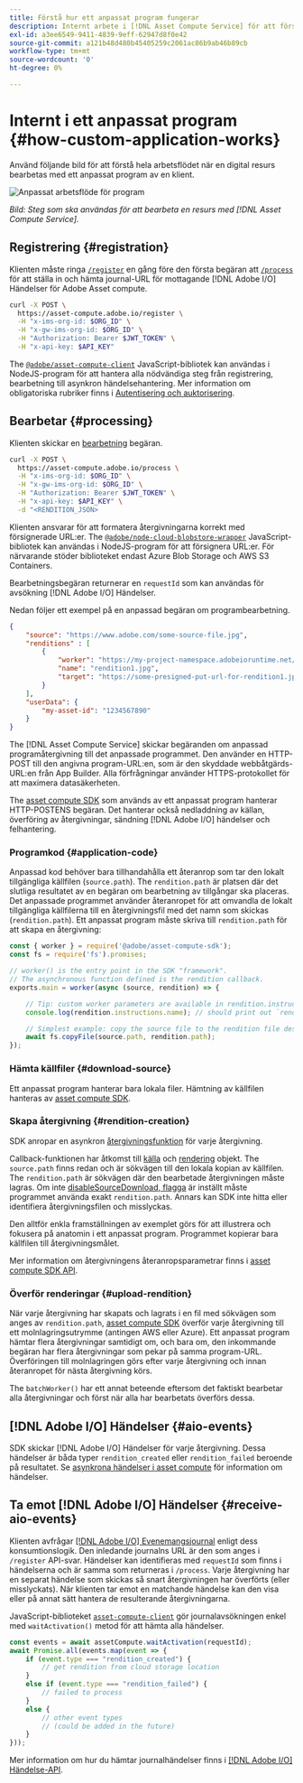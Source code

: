 ```yaml
---
title: Förstå hur ett anpassat program fungerar
description: Internt arbete i [!DNL Asset Compute Service] för att förstå hur det fungerar.
exl-id: a3ee6549-9411-4839-9eff-62947d8f0e42
source-git-commit: a121b48d480b45405259c2061ac86b9ab46b89cb
workflow-type: tm+mt
source-wordcount: '0'
ht-degree: 0%

---
```


# Internt i ett anpassat program {#how-custom-application-works}

Använd följande bild för att förstå hela arbetsflödet när en digital resurs bearbetas med ett anpassat program av en klient.

![Anpassat arbetsflöde för program](assets/customworker.png)

*Bild: Steg som ska användas för att bearbeta en resurs med [!DNL Asset Compute Service].*

## Registrering {#registration}

Klienten måste ringa [`/register`](api.md#register) en gång före den första begäran att [`/process`](api.md#process-request) för att ställa in och hämta journal-URL för mottagande [!DNL Adobe I/O] Händelser för Adobe Asset compute.

```sh
curl -X POST \
  https://asset-compute.adobe.io/register \
  -H "x-ims-org-id: $ORG_ID" \
  -H "x-gw-ims-org-id: $ORG_ID" \
  -H "Authorization: Bearer $JWT_TOKEN" \
  -H "x-api-key: $API_KEY"
```

The [`@adobe/asset-compute-client`](https://github.com/adobe/asset-compute-client#usage) JavaScript-bibliotek kan användas i NodeJS-program för att hantera alla nödvändiga steg från registrering, bearbetning till asynkron händelsehantering. Mer information om obligatoriska rubriker finns i [Autentisering och auktorisering](api.md).

## Bearbetar {#processing}

Klienten skickar en [bearbetning](api.md#process-request) begäran.

```sh
curl -X POST \
  https://asset-compute.adobe.io/process \
  -H "x-ims-org-id: $ORG_ID" \
  -H "x-gw-ims-org-id: $ORG_ID" \
  -H "Authorization: Bearer $JWT_TOKEN" \
  -H "x-api-key: $API_KEY" \
  -d "<RENDITION_JSON>
```

Klienten ansvarar för att formatera återgivningarna korrekt med försignerade URL:er. The [`@adobe/node-cloud-blobstore-wrapper`](https://github.com/adobe/node-cloud-blobstore-wrapper#presigned-urls) JavaScript-bibliotek kan användas i NodeJS-program för att försignera URL:er. För närvarande stöder biblioteket endast Azure Blob Storage och AWS S3 Containers.

Bearbetningsbegäran returnerar en `requestId` som kan användas för avsökning [!DNL Adobe I/O] Händelser.

Nedan följer ett exempel på en anpassad begäran om programbearbetning.

```json
{
    "source": "https://www.adobe.com/some-source-file.jpg",
    "renditions" : [
        {
            "worker": "https://my-project-namespace.adobeioruntime.net/api/v1/web/my-namespace-version/my-worker",
            "name": "rendition1.jpg",
            "target": "https://some-presigned-put-url-for-rendition1.jpg",
        }
    ],
    "userData": {
        "my-asset-id": "1234567890"
    }
}
```

The [!DNL Asset Compute Service] skickar begäranden om anpassad programåtergivning till det anpassade programmet. Den använder en HTTP-POST till den angivna program-URL:en, som är den skyddade webbåtgärds-URL:en från App Builder. Alla förfrågningar använder HTTPS-protokollet för att maximera datasäkerheten.

The [asset compute SDK](https://github.com/adobe/asset-compute-sdk#adobe-asset-compute-worker-sdk) som används av ett anpassat program hanterar HTTP-POSTENS begäran. Det hanterar också nedladdning av källan, överföring av återgivningar, sändning [!DNL Adobe I/O] händelser och felhantering.

<!-- TBD: Add the application diagram. -->

### Programkod {#application-code}

Anpassad kod behöver bara tillhandahålla ett återanrop som tar den lokalt tillgängliga källfilen (`source.path`). The `rendition.path` är platsen där det slutliga resultatet av en begäran om bearbetning av tillgångar ska placeras. Det anpassade programmet använder återanropet för att omvandla de lokalt tillgängliga källfilerna till en återgivningsfil med det namn som skickas (`rendition.path`). Ett anpassat program måste skriva till `rendition.path` för att skapa en återgivning:

```javascript
const { worker } = require('@adobe/asset-compute-sdk');
const fs = require('fs').promises;

// worker() is the entry point in the SDK "framework".
// The asynchronous function defined is the rendition callback.
exports.main = worker(async (source, rendition) => {

    // Tip: custom worker parameters are available in rendition.instructions.
    console.log(rendition.instructions.name); // should print out `rendition.jpg`.

    // Simplest example: copy the source file to the rendition file destination so as to transfer the asset as is without processing.
    await fs.copyFile(source.path, rendition.path);
});
```

### Hämta källfiler {#download-source}

Ett anpassat program hanterar bara lokala filer. Hämtning av källfilen hanteras av [asset compute SDK](https://github.com/adobe/asset-compute-sdk#adobe-asset-compute-worker-sdk).

### Skapa återgivning {#rendition-creation}

SDK anropar en asynkron [återgivningsfunktion](https://github.com/adobe/asset-compute-sdk#rendition-callback-for-worker-required) för varje återgivning.

Callback-funktionen har åtkomst till [källa](https://github.com/adobe/asset-compute-sdk#source) och [rendering](https://github.com/adobe/asset-compute-sdk#rendition) objekt. The `source.path` finns redan och är sökvägen till den lokala kopian av källfilen. The `rendition.path` är sökvägen där den bearbetade återgivningen måste lagras. Om inte [disableSourceDownload, flagga](https://github.com/adobe/asset-compute-sdk#worker-options-optional) är inställt måste programmet använda exakt `rendition.path`. Annars kan SDK inte hitta eller identifiera återgivningsfilen och misslyckas.

Den alltför enkla framställningen av exemplet görs för att illustrera och fokusera på anatomin i ett anpassat program. Programmet kopierar bara källfilen till återgivningsmålet.

Mer information om återgivningens återanropsparametrar finns i [asset compute SDK API](https://github.com/adobe/asset-compute-sdk#api-details).

### Överför renderingar {#upload-rendition}

När varje återgivning har skapats och lagrats i en fil med sökvägen som anges av `rendition.path`, [asset compute SDK](https://github.com/adobe/asset-compute-sdk#adobe-asset-compute-worker-sdk) överför varje återgivning till ett molnlagringsutrymme (antingen AWS eller Azure). Ett anpassat program hämtar flera återgivningar samtidigt om, och bara om, den inkommande begäran har flera återgivningar som pekar på samma program-URL. Överföringen till molnlagringen görs efter varje återgivning och innan återanropet för nästa återgivning körs.

The `batchWorker()` har ett annat beteende eftersom det faktiskt bearbetar alla återgivningar och först när alla har bearbetats överförs dessa.

## [!DNL Adobe I/O] Händelser {#aio-events}

SDK skickar [!DNL Adobe I/O] Händelser för varje återgivning. Dessa händelser är båda typer `rendition_created` eller `rendition_failed` beroende på resultatet. Se [asynkrona händelser i asset compute](api.md#asynchronous-events) för information om händelser.

## Ta emot [!DNL Adobe I/O] Händelser {#receive-aio-events}

Klienten avfrågar [[!DNL Adobe I/O] Evenemangsjournal](https://www.adobe.io/apis/experienceplatform/events/ioeventsapi.html#/Journaling) enligt dess konsumtionslogik. Den inledande journalns URL är den som anges i `/register` API-svar. Händelser kan identifieras med `requestId` som finns i händelserna och är samma som returneras i `/process`. Varje återgivning har en separat händelse som skickas så snart återgivningen har överförts (eller misslyckats). När klienten tar emot en matchande händelse kan den visa eller på annat sätt hantera de resulterande återgivningarna.

JavaScript-biblioteket [`asset-compute-client`](https://github.com/adobe/asset-compute-client#usage) gör journalavsökningen enkel med `waitActivation()` metod för att hämta alla händelser.

```javascript
const events = await assetCompute.waitActivation(requestId);
await Promise.all(events.map(event => {
    if (event.type === "rendition_created") {
        // get rendition from cloud storage location
    }
    else if (event.type === "rendition_failed") {
        // failed to process
    }
    else {
        // other event types
        // (could be added in the future)
    }
}));
```

Mer information om hur du hämtar journalhändelser finns i [[!DNL Adobe I/O] Händelse-API](https://www.adobe.io/apis/experienceplatform/events/ioeventsapi.html#!adobedocs/adobeio-events/master/events-api-reference.yaml).

<!-- TBD:
* Illustration of the controls/data flow.
* Basic overview, in text and not code, of how an application works.
-->
